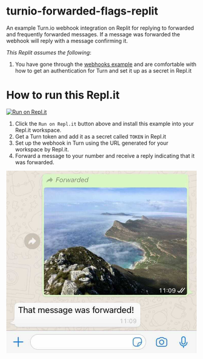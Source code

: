 # turnio-forwarded-flags-replit

An example Turn.io webhook integration on Replit for replying to forwarded and frequently forwarded messages. If a message was forwarded the webhook will reply with a message confirming it.

*This Replit assumes the following*:

1. You have gone through the [webhooks example](https://github.com/turnhub/turnio-webhooks-replit) and are comfortable with how to get an authentication for Turn and set it up as a secret in Repl.it

# How to run this Repl.it

[![Run on Repl.it](https://repl.it/badge/github/turnhub/turnio-forwarded-flags-replit)](https://repl.it/github/turnhub/turnio-forwarded-flags-replit)

1. Click the `Run on Repl.it` button above and install this example into your Repl.it workspace.
2. Get a Turn token and add it as a secret called `TOKEN` in Repl.it
3. Set up the webhook in Turn using the URL generated for your workspace by Repl.it. 
5. Forward a message to your number and receive a reply indicating that it was forwarded.

![screenshot](./screenshot.jpg)